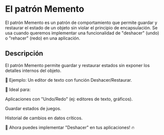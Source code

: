 # El patrón Memento

El patrón Memento es un patrón de comportamiento que permite guardar y restaurar el estado de un objeto sin violar el
principio de encapsulación. Se usa cuando queremos implementar una funcionalidad de "deshacer" (undo) o "rehacer" (redo)
en una aplicación.

## Descripción

El patrón Memento permite guardar y restaurar estados sin exponer los detalles internos del objeto.

📌 Ejemplo: Un editor de texto con función Deshacer/Restaurar.

📌 Ideal para:

Aplicaciones con "Undo/Redo" (ej: editores de texto, gráficos).

Guardar estados de juegos.

Historial de cambios en datos críticos.

🚀 Ahora puedes implementar "Deshacer" en tus aplicaciones! 🔥







